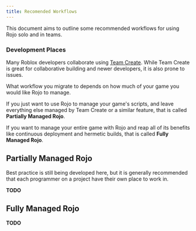 ```yaml
---
title: Recomended Workflows
---
```


This document aims to outline some recommended workflows for using Rojo solo and in teams.

### Development Places

Many Roblox developers collaborate using [Team Create](https://developer.roblox.com/en-us/articles/Team-Create). While Team Create is great for collaborative building and newer developers, it is also prone to issues.

What workflow you migrate to depends on how much of your game you would like Rojo to manage.

If you just want to use Rojo to manage your game's scripts, and leave everything else managed by Team Create or a similar feature, that is called **Partially Managed Rojo**.

If you want to manage your entire game with Rojo and reap all of its benefits like continuous deployment and hermetic builds, that is called **Fully Managed Rojo**.

## Partially Managed Rojo

Best practice is still being developed here, but it is generally recommended that each programmer on a project have their own place to work in.

**TODO**

## Fully Managed Rojo

**TODO**
